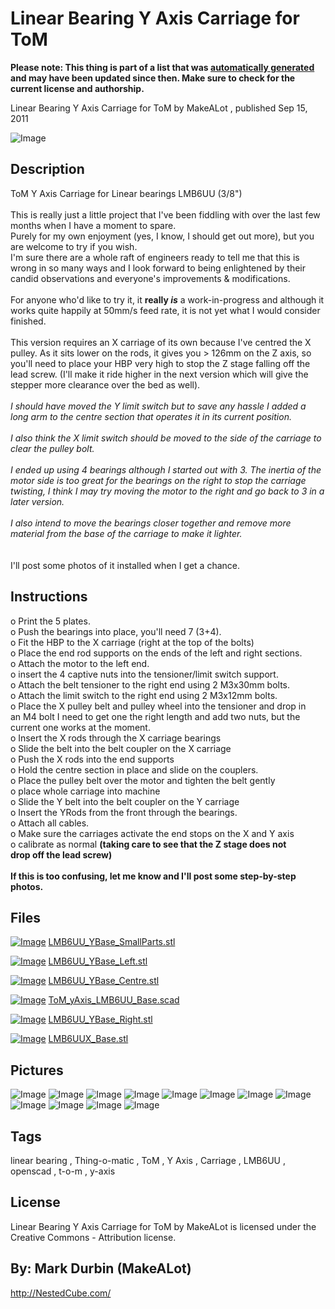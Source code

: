 Linear Bearing Y Axis Carriage for ToM
===============
**Please note: This thing is part of a list that was [automatically generated](https://github.com/carlosgs/export-things) and may have been updated since then. Make sure to check for the current license and authorship.**  

Linear Bearing Y Axis Carriage for ToM  by MakeALot , published Sep 15, 2011

![Image](img/LMB6UU_YBase_SmallParts_display_large.jpg)

Description
--------
ToM Y Axis Carriage for Linear bearings LMB6UU (3/8")<br />
<br />
This is really just a little project that I've been fiddling with over the last few months when I have a moment to spare. <br />
Purely for my own enjoyment (yes, I know, I should get out more), but you are welcome to try if you wish.<br />
I'm sure there are a whole raft of engineers ready to tell me that this is wrong in so many ways and I look forward to being enlightened by their candid observations and everyone's improvements &amp; modifications.<br />
<br />
For anyone who'd like to try it, it <b>really <i>is</i></b> a work-in-progress and although it works quite happily at 50mm/s feed rate, it is not yet what I would consider finished.<br />
<br />
This version requires an X carriage of its own because I've centred the X pulley. As it sits lower on the rods, it gives you &gt; 126mm on the Z axis,  so you'll need to place your HBP very high to stop the Z stage falling off the lead screw.  (I'll make it ride higher in the next version which will give the stepper more clearance over the bed as well).<br />
<i><br />
I should have moved the Y limit switch but to save any hassle I added a long arm to the centre section that operates it in its current position.<br />
<br />
I also think the X limit switch should be moved to the side of the carriage to clear the pulley bolt.<br />
<br />
I ended up using 4 bearings although I started out with 3.  The inertia of the motor side is too great for the bearings on the right to stop the carriage twisting, I think I may try moving the motor to the right and go back to 3 in a later version.<br />
<br />
I also intend to move the bearings closer together and remove more material from the base of the carriage to make it lighter.<br />
</i><br />
<br />
I'll post some photos of it installed when I get a chance.

Instructions
--------
o Print the 5 plates.<br />
o Push the bearings into place, you'll need 7 (3+4).<br />
o Fit the HBP to the X carriage (right at the top of the bolts)<br />
o Place the end rod supports on the ends of the left and right sections.<br />
o Attach the motor to the left end.<br />
o insert the 4 captive nuts into the tensioner/limit switch support.<br />
o Attach the belt tensioner to the right end using 2 M3x30mm bolts.<br />
o Attach the limit switch to the right end using 2 M3x12mm bolts.<br />
o Place the X pulley belt and pulley wheel into the tensioner and drop in<br />
  an M4 bolt I need to get one the right length and add two nuts, but the <br />
  current one works at the moment.<br />
o Insert the X rods through the X carriage bearings<br />
o Slide the belt into the belt coupler on the X carriage<br />
o Push the X rods into the end supports<br />
o Hold the centre section in place and slide on the couplers.<br />
o Place the pulley belt over the motor and tighten the belt gently<br />
o place whole carriage into machine<br />
o Slide the Y belt into the belt coupler on the Y carriage<br />
o Insert the YRods from the front through the bearings.<br />
o Attach all cables.<br />
o Make sure the carriages activate the end stops on the X and Y axis<br />
o calibrate as normal <b>(taking care to see that the Z stage does not <br />
  drop off the lead screw)</b><br />
<br />
<b> If this is too confusing, let me know and I'll post some step-by-step photos.</b>

Files
--------
[![Image](img/LMB6UU_YBase_SmallParts_preview_tinycard.jpg)](LMB6UU_YBase_SmallParts.stl)
 [ LMB6UU_YBase_SmallParts.stl](LMB6UU_YBase_SmallParts.stl)  

[![Image](img/LMB6UU_YBase_Left_preview_tinycard.jpg)](LMB6UU_YBase_Left.stl)
 [ LMB6UU_YBase_Left.stl](LMB6UU_YBase_Left.stl)  

[![Image](img/LMB6UU_YBase_Centre_preview_tinycard.jpg)](LMB6UU_YBase_Centre.stl)
 [ LMB6UU_YBase_Centre.stl](LMB6UU_YBase_Centre.stl)  

[![Image](img/Gears_preview_tinycard.jpg)](ToM_yAxis_LMB6UU_Base.scad)
 [ ToM_yAxis_LMB6UU_Base.scad](ToM_yAxis_LMB6UU_Base.scad)  

[![Image](img/LMB6UU_YBase_Right_preview_tinycard.jpg)](LMB6UU_YBase_Right.stl)
 [ LMB6UU_YBase_Right.stl](LMB6UU_YBase_Right.stl)  

[![Image](img/LMB6UUX_Base_preview_tinycard.jpg)](LMB6UUX_Base.stl)
 [ LMB6UUX_Base.stl](LMB6UUX_Base.stl)  



Pictures
--------
![Image](img/LMB6UU_YBase_Left_display_large.jpg)
![Image](img/LMB6UU_YBase_Centre_display_large.jpg)
![Image](img/LMB6UU_YBase_Right_display_large.jpg)
![Image](img/LMB6UUX_Base_display_large.jpg)
![Image](img/Image1_display_large_display_large.jpg)
![Image](img/Image2_display_large_display_large.jpg)
![Image](img/022_display_large_display_large.jpg)
![Image](img/033_display_large_display_large.jpg)
![Image](img/026_display_large_display_large.jpg)
![Image](img/030_display_large_display_large.jpg)
![Image](img/032_display_large_display_large.jpg)
![Image](img/035_display_large_display_large.jpg)


Tags
--------
linear bearing , Thing-o-matic , ToM , Y Axis , Carriage , LMB6UU , openscad , t-o-m , y-axis  

  

License
--------
Linear Bearing Y Axis Carriage for ToM by MakeALot is licensed under the Creative Commons - Attribution license.  



By: Mark Durbin (MakeALot)
--------
<http://NestedCube.com/>